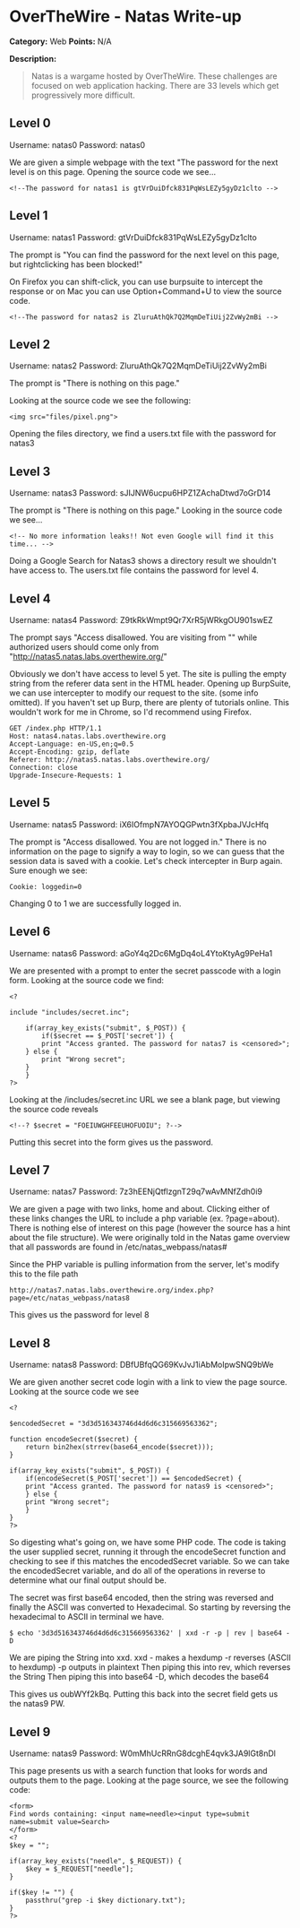 # OverTheWire - Natas Write-up

**Category:** Web **Points:** N/A

**Description:**

> Natas is a wargame hosted by OverTheWire. These challenges are focused on web
> application hacking. There are 33 levels which get progressively more difficult.

## Level 0

Username: natas0
Password: natas0

We are given a simple webpage with the text "The password for the next level is on this
page. Opening the source code we see...

```
<!--The password for natas1 is gtVrDuiDfck831PqWsLEZy5gyDz1clto -->
```

## Level 1

Username: natas1
Password: gtVrDuiDfck831PqWsLEZy5gyDz1clto

The prompt is "You can find the password for the next level on this page, but 
rightclicking has been blocked!"

On Firefox you can shift-click, you can use burpsuite to intercept the response or
on Mac you can use Option+Command+U to view the source code.

```
<!--The password for natas2 is ZluruAthQk7Q2MqmDeTiUij2ZvWy2mBi -->
```

## Level 2

Username: natas2
Password: ZluruAthQk7Q2MqmDeTiUij2ZvWy2mBi

The prompt is "There is nothing on this page."

Looking at the source code we see the following:

```
<img src="files/pixel.png">
```

Opening the files directory, we find a users.txt file with the password for natas3

## Level 3

Username: natas3
Password: sJIJNW6ucpu6HPZ1ZAchaDtwd7oGrD14

The prompt is "There is nothing on this page." Looking in the source code we see...

```
<!-- No more information leaks!! Not even Google will find it this time... -->
```

Doing a Google Search for Natas3 shows a directory result we shouldn't have access to.
The users.txt file contains the password for level 4.

## Level 4

Username: natas4
Password: Z9tkRkWmpt9Qr7XrR5jWRkgOU901swEZ

The prompt says "Access disallowed. You are visiting from "" while authorized users 
should come only from "http://natas5.natas.labs.overthewire.org/"

Obviously we don't have access to level 5 yet. The site is pulling the empty string
from the referer data sent in the HTML header. Opening up BurpSuite, we can use
intercepter to modify our request to the site. (some info omitted). If you haven't
set up Burp, there are plenty of tutorials online. This wouldn't work for me in Chrome,
so I'd recommend using Firefox. 

```
GET /index.php HTTP/1.1
Host: natas4.natas.labs.overthewire.org
Accept-Language: en-US,en;q=0.5
Accept-Encoding: gzip, deflate
Referer: http://natas5.natas.labs.overthewire.org/
Connection: close
Upgrade-Insecure-Requests: 1
```

## Level 5

Username: natas5
Password: iX6IOfmpN7AYOQGPwtn3fXpbaJVJcHfq

The prompt is "Access disallowed. You are not logged in." There is no information on
the page to signify a way to login, so we can guess that the session data is saved with
a cookie. Let's check intercepter in Burp again. Sure enough we see:

```
Cookie: loggedin=0
```

Changing 0 to 1 we are successfully logged in.

## Level 6

Username: natas6
Password: aGoY4q2Dc6MgDq4oL4YtoKtyAg9PeHa1

We are presented with a prompt to enter the secret passcode with a login form. Looking at
the source code we find:

```
<?

include "includes/secret.inc";

    if(array_key_exists("submit", $_POST)) {
        if($secret == $_POST['secret']) {
        print "Access granted. The password for natas7 is <censored>";
    } else {
        print "Wrong secret";
    }
    }
?>
```

Looking at the /includes/secret.inc URL we see a blank page, but viewing the source code
reveals

```
<!--? $secret = "FOEIUWGHFEEUHOFUOIU"; ?-->
```

Putting this secret into the form gives us the password.

## Level 7

Username: natas7
Password: 7z3hEENjQtflzgnT29q7wAvMNfZdh0i9 

We are given a page with two links, home and about. Clicking either of these links changes
the URL to include a php variable (ex. ?page=about). There is nothing else of interest
on this page (however the source has a hint about the file structure). We were originally
told in the Natas game overview that all passwords are found in /etc/natas_webpass/natas#

Since the PHP variable is pulling information from the server, let's modify this to
the file path

```
http://natas7.natas.labs.overthewire.org/index.php?page=/etc/natas_webpass/natas8
```

This gives us the password for level 8

## Level 8

Username: natas8
Password: DBfUBfqQG69KvJvJ1iAbMoIpwSNQ9bWe

We are given another secret code login with a link to view the page source. Looking at the
source code we see

```
<?

$encodedSecret = "3d3d516343746d4d6d6c315669563362";

function encodeSecret($secret) {
    return bin2hex(strrev(base64_encode($secret)));
}

if(array_key_exists("submit", $_POST)) {
    if(encodeSecret($_POST['secret']) == $encodedSecret) {
    print "Access granted. The password for natas9 is <censored>";
    } else {
    print "Wrong secret";
    }
}
?>
```

So digesting what's going on, we have some PHP code. The code is taking the user supplied
secret, running it through the encodeSecret function and checking to see if this matches
the encodedSecret variable. So we can take the encodedSecret variable, and do all of the 
operations in reverse to determine what our final output should be.

The secret was first base64 encoded, then the string was reversed and finally the ASCII
was converted to Hexadecimal. So starting by reversing the hexadecimal to ASCII in
terminal we have.

```
$ echo '3d3d516343746d4d6d6c315669563362' | xxd -r -p | rev | base64 -D
```

We are piping the String into xxd.
xxd - makes a hexdump
-r reverses (ASCII to hexdump)
-p outputs in plaintext
Then piping this into rev, which reverses the String
Then piping this into base64 -D, which decodes the base64

This gives us oubWYf2kBq. Putting this back into the secret field gets us the natas9 PW.

## Level 9

Username: natas9
Password: W0mMhUcRRnG8dcghE4qvk3JA9lGt8nDl

This page presents us with a search function that looks for words and outputs them to the
page. Looking at the page source, we see the following code:

```
<form>
Find words containing: <input name=needle><input type=submit name=submit value=Search>
</form>
<?
$key = "";

if(array_key_exists("needle", $_REQUEST)) {
    $key = $_REQUEST["needle"];
}

if($key != "") {
    passthru("grep -i $key dictionary.txt");
}
?>
```






